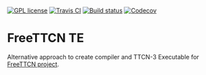[![GPL license](https://img.shields.io/badge/license-GPL-blue.svg)](https://raw.githubusercontent.com/mpusz/freettcn_te/master/LICENSE)
[![Travis CI](https://img.shields.io/travis/mpusz/freettcn_te.svg?maxAge=2592000)](https://travis-ci.org/mpusz/freettcn_te)
[![Build status](https://ci.appveyor.com/api/projects/status/i3pyienbrdvmrjk8?svg=true)](https://ci.appveyor.com/project/mpusz/freettcn-te)
[![Codecov](https://img.shields.io/codecov/c/github/mpusz/freettcn_te/master.svg?maxAge=2592000)](https://codecov.io/github/mpusz/freettcn_te?branch=master)

# FreeTTCN TE

Alternative approach to create compiler and TTCN-3 Executable for
[FreeTTCN project](https://github.com/mpusz/FreeTTCN).
